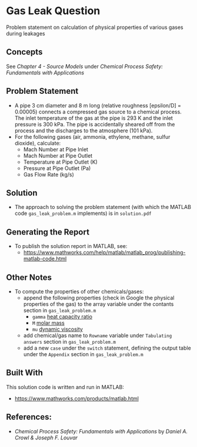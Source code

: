 # Gas Leak Question
Problem statement on calculation of physical properties of various gases during leakages

## Concepts
See <i>Chapter 4 - Source Models</i> under <i>Chemical Process Safety: Fundamentals with Applications</i>

## Problem Statement
* A pipe 3 cm diameter and 8 m long (relative roughness [epsilon/D] = 0.00005) connects a compressed gas source to a chemical process. The inlet temperature of the gas at the pipe is 293 K and the inlet pressure is 300 kPa. The pipe is accidentally sheared off from the process and the discharges to the atmosphere (101 kPa).
* For the following gases (air, ammonia, ethylene, methane, sulfur dioxide), calculate:
	* Mach Number at Pipe Inlet
	* Mach Number at Pipe Outlet
	* Temperature at Pipe Outlet (K)
	* Pressure at Pipe Outlet (Pa)
	* Gas Flow Rate (kg/s)

## Solution
* The approach to solving the problem statement (with which the MATLAB code `gas_leak_problem.m` implements) is in `solution.pdf`

## Generating the Report
* To publish the solution report in MATLAB, see:
	* https://www.mathworks.com/help/matlab/matlab_prog/publishing-matlab-code.html

## Other Notes
* To compute the properties of other chemicals/gases:
	* append the following properties (check in Google the physical properties of the gas) to the array variable under the contants section in `gas_leak_problem.m`
		* `gamma` [heat capacity ratio](https://en.wikipedia.org/wiki/Heat_capacity_ratio)
		* `M` [molar mass](https://en.wikipedia.org/wiki/Molar_mass)
		* `mu` [dynamic viscosity](https://en.wikipedia.org/wiki/Viscosity#Dynamic_and_kinematic_viscosity)
	* add chemical/gas name to `Rowname` variable under `Tabulating answers` section in `gas_leak_problem.m`
	* add a new `case` under the `switch` statement, defining the output table under the `Appendix` section in `gas_leak_problem.m`

## Built With
This solution code is written and run in MATLAB: 
* https://www.mathworks.com/products/matlab.html

## References:
* <i>Chemical Process Safety: Fundamentals with Applications</i> by <i>Daniel A. Crowl & Joseph F. Louvar</i>
